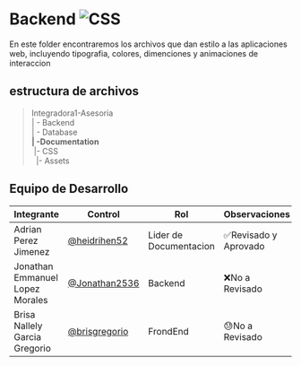 # Backend ![CSS](https://img.shields.io/badge/PHP-777BB4?style=for-the-badge&logo=php&logoColor=white)

En este folder encontraremos los archivos que dan estilo a las aplicaciones web, incluyendo tipografia, colores, dimenciones y animaciones de interaccion
## estructura de archivos 

>Integradora1-Asesoria<br>
>| - Backend <br>
>| - Database<br>
>**| -Documentation**<br>
>&nbsp;|- CSS<br>
>&nbsp;&nbsp;|- Assets<br>

## Equipo de Desarrollo
|Integrante|Control|Rol|Observaciones|
|----------|-------|---|-------------|
| Adrian Perez Jimenez|[@heidrihen52](https://github.com/heidrihen52)|Lider de Documentacion|✅Revisado y Aprovado
| Jonathan Emmanuel Lopez Morales |[@Jonathan2536](https://github.com/Jonathan2536)|Backend |❌No a Revisado
| Brisa Nallely Garcia Gregorio|[@brisgregorio](https://github.com/brisgregorio)|FrondEnd|😓No a Revisado

